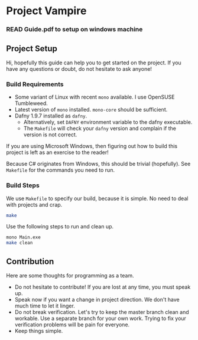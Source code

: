Project Vampire
===============
### READ Guide.pdf to setup on windows machine

## Project Setup

Hi, hopefully this guide can help you to get started on the project.
If you have any questions or doubt, do not hesitate to ask anyone!


### Build Requirements

- Some variant of Linux with recent `mono` available.
  I use OpenSUSE Tumbleweed.
- Latest version of `mono` installed. `mono-core` should be
  sufficient.
- Dafny 1.9.7 installed as `dafny`.
  - Alternatively, set `DAFNY` environment variable to the
    dafny executable.
  - The `Makefile` will check your `dafny` version and
    complain if the version is not correct.


If you are using Microsoft Windows, then figuring out
how to build this project is left as an exercise to the reader!

Because C# originates from Windows, this should be trivial (hopefully).
See `Makefile` for the commands you need to run.


### Build Steps

We use `Makefile` to specify our build, because it is simple.
No need to deal with projects and crap.

```bash
make
```

Use the following steps to run and clean up.

```bash
mono Main.exe
make clean
```


## Contribution

Here are some thoughts for programming as a team.

- Do not hesitate to contribute! If you are lost at any time,
  you must speak up.
- Speak now if you want a change in project direction.
  We don't have much time to let it linger.
- Do not break verification. Let's try to keep the master branch
  clean and workable. Use a separate branch for your own work.
  Trying to fix your verification problems will be pain for everyone.
- Keep things simple.
